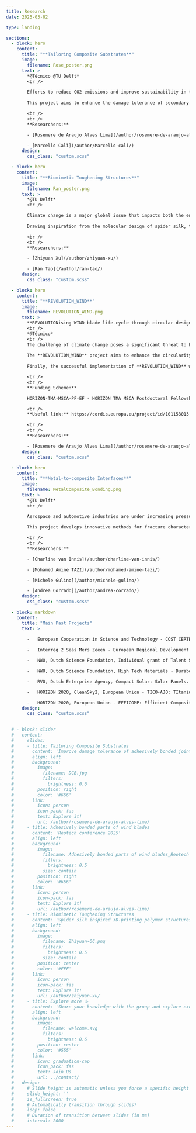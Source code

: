 ```yaml
---
title: Research
date: 2025-03-02

type: landing

sections:
  - block: hero
    content:
      title: "**Tailoring Composite Substrates**"
      image:
        filename: Rose_poster.png
      text: >
        *@Técnico @TU Delft*
        <br />

        Efforts to reduce CO2 emissions and improve sustainability in the aeronautical sector have been increasing, leading to new solutions to **extend aircraft’s operational life and reuse of multi-material and composite components**. Furthermore, the industry is striving towards more efficient, sustainable, and lightweight aircraft. However, one of the **challenges that needs to be tackled is the assembly and repair of advanced material components** in primary structures.
        
        This project aims to enhance the damage tolerance of secondary adhesively bonded joints by architecting their CFRP layups and exploring the effects of adhesives with different fracture toughness.

        <br />
        <br />
        **Researchers:**

        - [Rosemere de Araujo Alves Lima](/author/rosemere-de-araujo-alves-lima/)

        - [Marcello Calì](/author/Marcello-cali/)
      design:
        css_class: "custom.scss"

  - block: hero
    content:
      title: "**Biomimetic Toughening Structures**"
      image:
        filename: Ran_poster.png
      text: >
        *@TU Delft*
        <br />

        Climate change is a major global issue that impacts both the environment and human society, requiring an immediate effort to enhance sustainability in the mobility and energy sectors. Adhesive joints of lightweight composite structures offer great potential for more efficient and environmentally friendly designs, but ensuring their safety and reliability remains a major challenge.
        
        Drawing inspiration from the molecular design of spider silk, the project explores **3D-printed polymeric structures that incorporate sacrificial bonds and hidden lengths**. When embedded in polymer resins, these overlapping curl structures enhance the toughness of layered materials and create a supporting framework that enables alternative load paths, paving the way for safer and more sustainable lightweight structures.

        <br />
        <br />
        **Researchers:**

        - [Zhiyuan Xu](/author/zhiyuan-xu/)

        - [Ran Tao](/author/ran-tao/)
      design:
        css_class: "custom.scss"

  - block: hero
    content:
      title: "**REVOLUTION_WIND**"
      image:
        filename: REVOLUTION_WIND.png
      text: >
        **REVOLUTIONising WIND blade life-cycle through circular design and Condition-Based Monitoring using multifunctional self-sensing 3D printed bonded structures and a multi-modal machine learning approach**
        <br />
        *@Técnico*
        <br />
        The challenge of climate change poses a significant threat to humanity. It is essential to prioritise renewable and cost-effective energy sources while simultaneously reducing greenhouse gas emissions for the benefit of future generations. One of the primary solutions lies in the new generation of larger, segmented and more efficient wind blades.
        
        The **REVOLUTION_WIND** project aims to enhance the circularity and damage tolerance of the new generation of larger and segmented wind blades by embedding a multifunctional self-sensing 3D printed structure within a reversible adhesive layer. The project will use a combination of supervised machine learning and experimental characterisation to devise a multi-modal monitoring system that can accurately predict the remaining useful life of the reversible adhesively bonded joints. The most cutting-edge outcome of **REVOLUTION_WIND** is a multifunctional 3D printed self-sensing structure that will work as an embedded reinforcement and generate input data for a machine learning framework for in-situ life assessment of the structural integrity of reversible adhesively bonded joints.
        
        Finally, the successful implementation of **REVOLUTION_WIND** will contribute to achieving the European Green Deal's objective of establishing wind power as Europe's primary energy source while promoting a circular economy.

        <br />
        <br />
        **Funding Scheme:**

        HORIZON-TMA-MSCA-PF-EF - HORIZON TMA MSCA Postdoctoral Fellowships - European Fellowships

        <br />
        **Useful link:** https://cordis.europa.eu/project/id/101153013

        <br />
        <br />
        **Researchers:**

        - [Rosemere de Araujo Alves Lima](/author/rosemere-de-araujo-alves-lima/)
      design:
        css_class: "custom.scss"

  - block: hero
    content:
      title: "**Metal-to-composite Interfaces**"
      image:
        filename: MetalComposite_Bonding.png
      text: >
        *@TU Delft*
        <br />

        Aerospace and automotive industries are under increasing pressure to reduce product weight in response to strict environmental regulations and the demand for lower operational costs. Adhesively bonded lightweight composites offer a promising route toward more efficient and sustainable designs. However, their safe and reliable application remains a key challenge.
        
        This project develops innovative methods for fracture characterization of bi-material bonded joints, with a particular focus on **metal-to-polymer interfaces**. By uncovering the underlying interfacial mechanisms, the research supports the reliable integration of composites with conventional metal-based structures, enabling stronger, lighter, and more sustainable engineering solutions.

        <br />
        <br />
        **Researchers:**

        - [Charline van Innis](/author/charline-van-innis/)

        - [Mohamed Amine TAZI](/author/mohamed-amine-tazi/)

        - [Michele Gulino](/author/michele-gulino/)

        - [Andrea Corrado](/author/andrea-corrado/)
      design:
        css_class: "custom.scss"

  - block: markdown
    content:
      title: "Main Past Projects"
      text: >
        
        -	European Cooperation in Science and Technology - COST CERTBOND – Reliable roadmap for certification of bonded primary structures. 2019-2023.  https://www.certbond.eu/

        -	Interreg 2 Seas Mers Zeeen - European Regional Development Fund - QUALIFY: Enabling Qualification of Hybrid Structures for Lightweight and Safe Maritime Transport. 2018-2022. www.tudelft.nl/ae/qualify

        -	NWO, Dutch Science Foundation, Individual grant of Talent Scheme VENI - Flybond: Novel design concept for composite bonded joints. 2016-2020

        -	NWO, Dutch Science Foundation, High Tech Materials - Durabond: Durable composite-to-metal bonded joints for heavily loaded structures at extreme environmental conditions. 2016-2020. 

        -	RVO, Dutch Enterprise Agency, Compact Solar: Solar Panels. 2018-2020.

        -	HORIZON 2020, CleanSky2, European Union - TICO-AJO: TItanium COmposite Adhesive JOints. 2016-2018

        -	HORIZON 2020, European Union - EFFICOMP: Efficient Composite parts manufacturing. 2016-2020.
      design:
        css_class: "custom.scss"
 

  # - block: slider
  #   content:
  #     slides:
  #     - title: Tailoring Composite Substrates
  #       content: 'Improve damage tolerance of adhesively bonded joints'
  #       align: left
  #       background:
  #         image:
  #           filename: DCB.jpg
  #           filters:
  #             brightness: 0.6
  #         position: right
  #         color: '#666'
  #       link:
  #         icon: person
  #         icon-pack: fas
  #         text: Explore it!
  #         url: /author/rosemere-de-araujo-alves-lima/
  #     - title: Adhesively bonded parts of wind blades
  #       content: 'Reotech conference 2025'
  #       align: left
  #       background:
  #         image:
  #           filename: Adhesively bonded parts of wind blades_Reotech conference 2025.jpg
  #           filters:
  #             brightness: 0.5
  #           size: contain
  #         position: right
  #         color: '#666'
  #       link:
  #         icon: person
  #         icon-pack: fas
  #         text: Explore it!
  #         url: /author/rosemere-de-araujo-alves-lima/
  #     - title: Biomimetic Toughening Structures
  #       content: 'Spider silk inspired 3D-printing polymer structures'
  #       align: left
  #       background:
  #         image:
  #           filename: Zhiyuan-OC.png
  #           filters:
  #             brightness: 0.5
  #           size: contain
  #         position: center
  #         color: '#FFF'
  #       link:
  #         icon: person
  #         icon-pack: fas
  #         text: Explore it!
  #         url: /author/zhiyuan-xu/
  #     - title: Explore more ☕️
  #       content: 'Share your knowledge with the group and explore exciting new topics together!'
  #       align: left
  #       background:
  #         image:
  #           filename: welcome.svg
  #           filters:
  #             brightness: 0.6
  #         position: center
  #         color: '#555'
  #       link:
  #         icon: graduation-cap
  #         icon_pack: fas
  #         text: Join Us
  #         url: ../contact/
  #   design:
  #     # Slide height is automatic unless you force a specific height (e.g. '400px')
  #     slide_height: ''
  #     is_fullscreen: true
  #     # Automatically transition through slides?
  #     loop: false
  #     # Duration of transition between slides (in ms)
  #     interval: 2000
---
```


